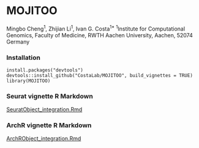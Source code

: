 # MOJITOO
Mingbo Cheng<sup>1</sup>,
Zhijian Li<sup>1</sup>,
Ivan G. Costa<sup>1*</sup>
<sup>1</sup>Institute for Computational Genomics, Faculty of Medicine, RWTH Aachen University, Aachen, 52074 Germany


### Installation
```{r}
install.packages("devtools")
devtools::install_github("CostaLab/MOJITOO", build_vignettes = TRUE)
library(MOJITOO)
```



### Seurat vignette R Markdown
[SeuratObject_integration.Rmd](vignettes/SeuratObject_integration.Rmd)


### ArchR vignette R Markdown
[ArchRObject_integration.Rmd](vignettes/ArchRObject_integration.Rmd)
